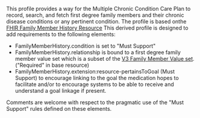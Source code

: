 This profile provides a way for the Multiple Chronic Condition Care Plan to record, search, and fetch first degree family members and their chronic disease conditions or any pertinent condition. 
The profile is based onthe [FHIR Family Member History Resource](https://www.hl7.org/fhir/familymemberhistory.html) 
This derived profile is designed to add requirements to the following elements:
* FamilyMemberHistory.condition is set to "Must Support"
* FamilyMemberHistory.relationship is bound to a first degree family member value set which is a subset of the [V3 Family Member Value set](https://www.hl7.org/fhir/familymemberhistory.html). ("Required" in base resource)
* FamilyMemberHistory.extension:resource-pertainsToGoal (Must Support) to encourage linking to the goal the medication hopes to facilitate and/or to encourage systems to be able to receive and understand a goal linkage if present.

Comments are welcome with respect to the pragmatic use of the "Must Support" rules defined on these elements.